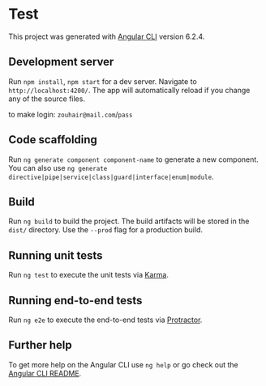 # Test

This project was generated with [Angular CLI](https://github.com/angular/angular-cli) version 6.2.4.

## Development server

Run `npm install`, `npm start` for a dev server. Navigate to `http://localhost:4200/`. The app will automatically reload if you change any of the source files.

to make login: `zouhair@mail.com`/`pass`

## Code scaffolding

Run `ng generate component component-name` to generate a new component. You can also use `ng generate directive|pipe|service|class|guard|interface|enum|module`.

## Build

Run `ng build` to build the project. The build artifacts will be stored in the `dist/` directory. Use the `--prod` flag for a production build.

## Running unit tests

Run `ng test` to execute the unit tests via [Karma](https://karma-runner.github.io).

## Running end-to-end tests

Run `ng e2e` to execute the end-to-end tests via [Protractor](http://www.protractortest.org/).

## Further help

To get more help on the Angular CLI use `ng help` or go check out the [Angular CLI README](https://github.com/angular/angular-cli/blob/master/README.md).
